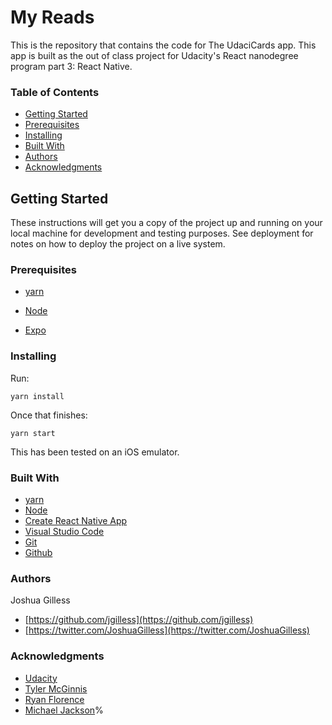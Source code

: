 # My Reads

This is the repository that contains the code for The UdaciCards app.  This app is built as the out of class project for Udacity's React nanodegree program part 3: React Native.

### Table of Contents
* [Getting Started](#getting-started)
* [Prerequisites](#prerequisites)
* [Installing](#installing)
* [Built With](#built-with)
* [Authors](#authors)
* [Acknowledgments](#acknowledgments)

## Getting Started
These instructions will get you a copy of the project up and running on your local machine for development and testing purposes. See deployment for notes on how to deploy the project on a live system.

### Prerequisites
* [yarn](https://yarnpkg.com/en/)

* [Node](https://nodejs.org/en/)

* [Expo](https://expo.io/)

### Installing
Run:
```
yarn install
```
Once that finishes:
```
yarn start
```

This has been tested on an iOS emulator.

### Built With
* [yarn](https://yarnpkg.com/en/)
* [Node](https://nodejs.org/en/)
* [Create React Native App](https://github.com/react-community/create-react-native-app)
* [Visual Studio Code](https://code.visualstudio.com/)
* [Git](https://git-scm.com/)
* [Github](https://github.com/)

### Authors
Joshua Gilless
* [https://github.com/jgilless](https://github.com/jgilless)
* [https://twitter.com/JoshuaGilless](https://twitter.com/JoshuaGilless)

### Acknowledgments
* [Udacity](https://www.udacity.com/)
* [Tyler McGinnis](https://twitter.com/tylermcginnis33)
* [Ryan Florence](https://twitter.com/ryanflorence)
* [Michael Jackson](https://twitter.com/mjackson)%